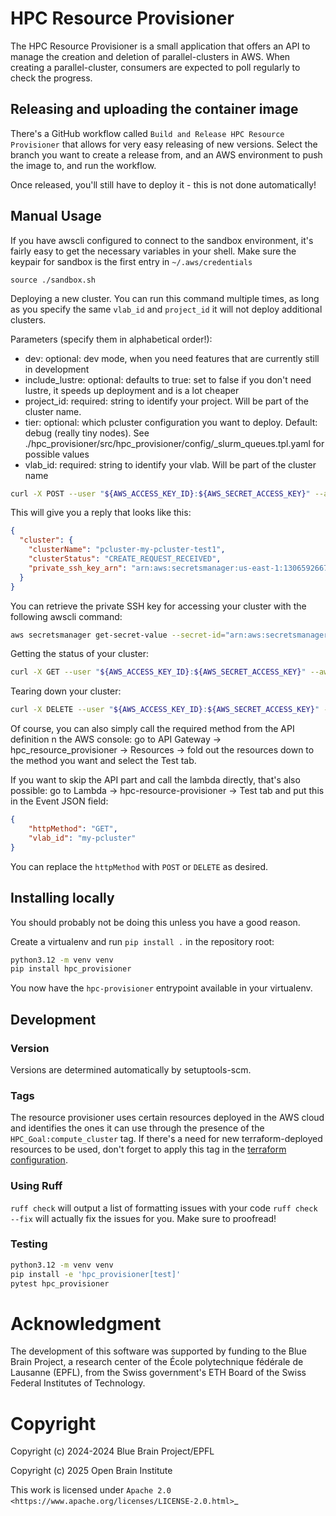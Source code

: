 # HPC Resource Provisioner

The HPC Resource Provisioner is a small application that offers an API to manage the creation and deletion of parallel-clusters in AWS. When creating a parallel-cluster, consumers are expected to poll regularly to check the progress.

## Releasing and uploading the container image

There's a GitHub workflow called `Build and Release HPC Resource Provisioner` that allows for very easy releasing of new versions. Select the branch you want to create a release from, and an AWS environment to push the image to, and run the workflow.

Once released, you'll still have to deploy it - this is not done automatically!

## Manual Usage

If you have awscli configured to connect to the sandbox environment, it's fairly easy to get the necessary variables in your shell. Make sure the keypair for sandbox is the first entry in `~/.aws/credentials`

`source ./sandbox.sh`

Deploying a new cluster. You can run this command multiple times, as long as you specify the same `vlab_id` and `project_id` it will not deploy additional clusters.

Parameters (specify them in alphabetical order!):
* dev: optional: dev mode, when you need features that are currently still in development
* include_lustre: optional: defaults to true: set to false if you don't need lustre, it speeds up deployment and is a lot cheaper
* project_id: required: string to identify your project. Will be part of the cluster name.
* tier: optional: which pcluster configuration you want to deploy. Default: debug (really tiny nodes). See ./hpc_provisioner/src/hpc_provisioner/config/_slurm_queues.tpl.yaml for possible values
* vlab_id: required: string to identify your vlab. Will be part of the cluster name

```bash
curl -X POST --user "${AWS_ACCESS_KEY_ID}:${AWS_SECRET_ACCESS_KEY}" --aws-sigv4 "aws:amz:${AWS_REGION}:execute-api" https://${AWS_APIGW_DEPLOY_ID}.execute-api.${AWS_REGION}.amazonaws.com/production/hpc-provisioner/pcluster\?project_id\=test1\&vlab_id\=my-pcluster | jq
```

This will give you a reply that looks like this:
```json
{
  "cluster": {
    "clusterName": "pcluster-my-pcluster-test1",
    "clusterStatus": "CREATE_REQUEST_RECEIVED",
    "private_ssh_key_arn": "arn:aws:secretsmanager:us-east-1:130659266700:secret:pcluster-my-pcluster-test1-T2Aggx"
  }
}
```

You can retrieve the private SSH key for accessing your cluster with the following awscli command:

```bash
aws secretsmanager get-secret-value --secret-id="arn:aws:secretsmanager:us-east-1:130659266700:secret:pcluster-my-pcluster-test1-T2Aggx" | jq -r .SecretString >| secret_key
```

Getting the status of your cluster:

```bash
curl -X GET --user "${AWS_ACCESS_KEY_ID}:${AWS_SECRET_ACCESS_KEY}" --aws-sigv4 "aws:amz:${AWS_REGION}:execute-api" https://${AWS_APIGW_DEPLOY_ID}.execute-api.${AWS_REGION}.amazonaws.com/production/hpc-provisioner/pcluster\?project_id\=test1\&vlab_id\=my-pcluster
```

Tearing down your cluster:

```bash
curl -X DELETE --user "${AWS_ACCESS_KEY_ID}:${AWS_SECRET_ACCESS_KEY}" --aws-sigv4 "aws:amz:${AWS_REGION}:execute-api" https://${AWS_APIGW_DEPLOY_ID}.execute-api.${AWS_REGION}.amazonaws.com/production/hpc-provisioner/pcluster\?project_id\=test1\&vlab_id\=my-pcluster
```

Of course, you can also simply call the required method from the API definition n the AWS console: go to API Gateway -> hpc_resource_provisioner -> Resources -> fold out the resources down to the method you want and select the Test tab.

If you want to skip the API part and call the lambda directly, that's also possible: go to Lambda -> hpc-resource-provisioner -> Test tab and put this in the Event JSON field:

```json
{
    "httpMethod": "GET",
    "vlab_id": "my-pcluster"
}
```

You can replace the `httpMethod` with `POST` or `DELETE` as desired.


## Installing locally

You should probably not be doing this unless you have a good reason.

Create a virtualenv and run `pip install .` in the repository root:

```bash
python3.12 -m venv venv
pip install hpc_provisioner
```

You now have the `hpc-provisioner` entrypoint available in your virtualenv.


## Development

### Version

Versions are determined automatically by setuptools-scm.

### Tags

The resource provisioner uses certain resources deployed in the AWS cloud and identifies the ones it can use through the presence of the `HPC_Goal:compute_cluster` tag. If there's a need for new terraform-deployed resources to be used, don't forget to apply this tag in the [terraform configuration](https://bbpgitlab.epfl.ch/hpc/hpc-resource-provisioner/).

### Using Ruff

`ruff check` will output a list of formatting issues with your code
`ruff check --fix` will actually fix the issues for you. Make sure to proofread!

### Testing

```bash
python3.12 -m venv venv
pip install -e 'hpc_provisioner[test]'
pytest hpc_provisioner
```
# Acknowledgment

The development of this software was supported by funding to the Blue Brain Project,
a research center of the École polytechnique fédérale de Lausanne (EPFL),
from the Swiss government's ETH Board of the Swiss Federal Institutes of Technology.

Copyright
=========

Copyright (c) 2024-2024 Blue Brain Project/EPFL

Copyright (c) 2025 Open Brain Institute

This work is licensed under `Apache 2.0 <https://www.apache.org/licenses/LICENSE-2.0.html>`_
